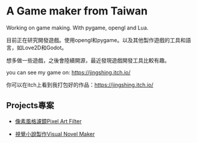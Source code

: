 # A Game maker from Taiwan
Working on game making. With pygame, opengl and Lua.

目前正在研究開發遊戲。使用opengl和pygame。以及其他製作遊戲的工具和語言，如Love2D和Godot。

想多做一些遊戲，之後會陸續開源，最近發現遊戲開發工具比較有趣。

you can see my game on: https://jingshing.itch.io/

你可以在itch上看到我打包好的作品：https://jingshing.itch.io/


## Projects專案

* [像素風格濾鏡Pixel Art Filter](https://github.com/JingShing/Pixel-Art-transform-in-python)

* [視覺小說製作Visual Novel Maker](https://github.com/JingShing/Visual-Novel-Editor)
